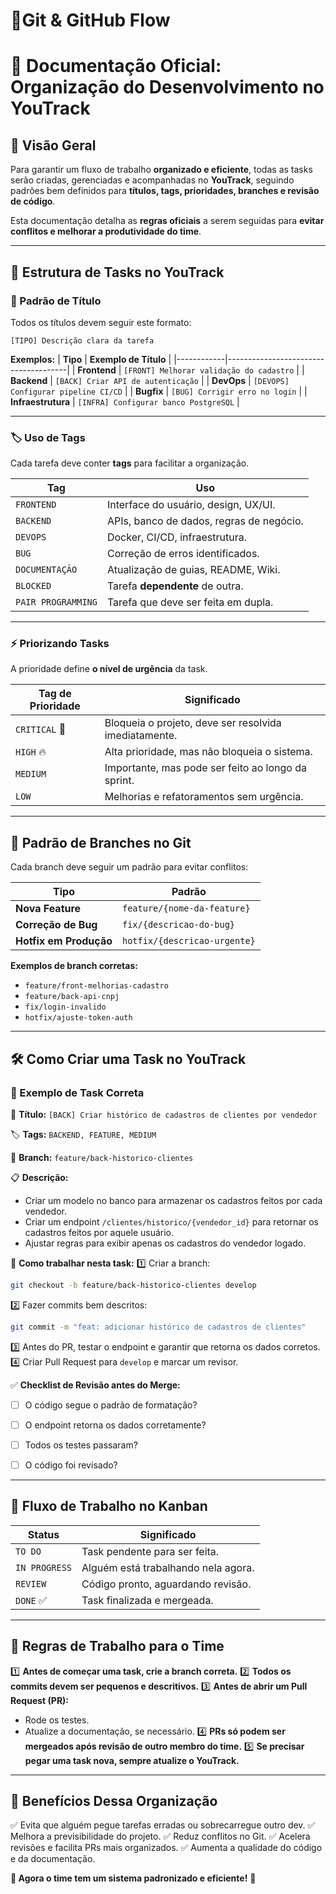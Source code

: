 # 🎯Git & GitHub Flow
# 📌 **Documentação Oficial: Organização do Desenvolvimento no YouTrack**

## **📢 Visão Geral**
Para garantir um fluxo de trabalho **organizado e eficiente**, todas as tasks serão criadas, gerenciadas e acompanhadas no **YouTrack**, seguindo padrões bem definidos para **títulos, tags, prioridades, branches e revisão de código**.

Esta documentação detalha as **regras oficiais** a serem seguidas para **evitar conflitos e melhorar a produtividade do time**.

---

## **🎯 Estrutura de Tasks no YouTrack**

### **📝 Padrão de Título**
Todos os títulos devem seguir este formato:

```
[TIPO] Descrição clara da tarefa
```

**Exemplos:**
| **Tipo** | **Exemplo de Título** |
|------------|--------------------------------------|
| **Frontend** | `[FRONT] Melhorar validação do cadastro` |
| **Backend** | `[BACK] Criar API de autenticação` |
| **DevOps** | `[DEVOPS] Configurar pipeline CI/CD` |
| **Bugfix** | `[BUG] Corrigir erro no login` |
| **Infraestrutura** | `[INFRA] Configurar banco PostgreSQL` |


---

### **🏷️ Uso de Tags**
Cada tarefa deve conter **tags** para facilitar a organização.

| **Tag** | **Uso** |
|------------|------------------------------------------|
| `FRONTEND` | Interface do usuário, design, UX/UI. |
| `BACKEND` | APIs, banco de dados, regras de negócio. |
| `DEVOPS` | Docker, CI/CD, infraestrutura. |
| `BUG` | Correção de erros identificados. |
| `DOCUMENTAÇÃO` | Atualização de guias, README, Wiki. |
| `BLOCKED` | Tarefa **dependente** de outra. |
| `PAIR PROGRAMMING` | Tarefa que deve ser feita em dupla. |


---

### **⚡ Priorizando Tasks**
A prioridade define **o nível de urgência** da task.

| **Tag de Prioridade** | **Significado** |
|------------|--------------------------------|
| `CRITICAL` 🚨 | Bloqueia o projeto, deve ser resolvida imediatamente. |
| `HIGH` 🔥 | Alta prioridade, mas não bloqueia o sistema. |
| `MEDIUM` | Importante, mas pode ser feito ao longo da sprint. |
| `LOW` | Melhorias e refatoramentos sem urgência. |

---

## **🌿 Padrão de Branches no Git**
Cada branch deve seguir um padrão para evitar conflitos:

| **Tipo** | **Padrão** |
|--------------|------------------------------|
| **Nova Feature** | `feature/{nome-da-feature}` |
| **Correção de Bug** | `fix/{descricao-do-bug}` |
| **Hotfix em Produção** | `hotfix/{descricao-urgente}` |

**Exemplos de branch corretas:**
- `feature/front-melhorias-cadastro`
- `feature/back-api-cnpj`
- `fix/login-invalido`
- `hotfix/ajuste-token-auth`


---

## **🛠️ Como Criar uma Task no YouTrack**

### **🔹 Exemplo de Task Correta**

📌 **Título:** `[BACK] Criar histórico de cadastros de clientes por vendedor`

🏷️ **Tags:** `BACKEND, FEATURE, MEDIUM`

🌿 **Branch:** `feature/back-historico-clientes`

📋 **Descrição:**
- Criar um modelo no banco para armazenar os cadastros feitos por cada vendedor.
- Criar um endpoint `/clientes/historico/{vendedor_id}` para retornar os cadastros feitos por aquele usuário.
- Ajustar regras para exibir apenas os cadastros do vendedor logado.

📝 **Como trabalhar nesta task:**
1️⃣ Criar a branch:
   ```bash
   git checkout -b feature/back-historico-clientes develop
   ```
2️⃣ Fazer commits bem descritos:
   ```bash
   git commit -m "feat: adicionar histórico de cadastros de clientes"
   ```
3️⃣ Antes do PR, testar o endpoint e garantir que retorna os dados corretos.
4️⃣ Criar Pull Request para `develop` e marcar um revisor.

✅ **Checklist de Revisão antes do Merge:**
- [ ] O código segue o padrão de formatação?
- [ ] O endpoint retorna os dados corretamente?
- [ ] Todos os testes passaram?
- [ ] O código foi revisado?


---

## **📌 Fluxo de Trabalho no Kanban**

| **Status** | **Significado** |
|------------|--------------------------------|
| `TO DO` | Task pendente para ser feita. |
| `IN PROGRESS` | Alguém está trabalhando nela agora. |
| `REVIEW` | Código pronto, aguardando revisão. |
| `DONE` ✅ | Task finalizada e mergeada. |


---

## **🚀 Regras de Trabalho para o Time**

1️⃣ **Antes de começar uma task, crie a branch correta.**
2️⃣ **Todos os commits devem ser pequenos e descritivos.**
3️⃣ **Antes de abrir um Pull Request (PR):**
   - Rode os testes.
   - Atualize a documentação, se necessário.
4️⃣ **PRs só podem ser mergeados após revisão de outro membro do time.**
5️⃣ **Se precisar pegar uma task nova, sempre atualize o YouTrack.**


---

## **🎯 Benefícios Dessa Organização**
✅ Evita que alguém pegue tarefas erradas ou sobrecarregue outro dev.
✅ Melhora a previsibilidade do projeto.
✅ Reduz conflitos no Git.
✅ Acelera revisões e facilita PRs mais organizados.
✅ Aumenta a qualidade do código e da documentação.

**📌 Agora o time tem um sistema padronizado e eficiente!** 🚀

